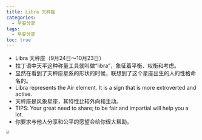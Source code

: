 ```yaml
---
title: Libra 天秤座
categories:
  - 早安分享
tags:
  - 早安分享
toc: true 
---
```



- Libra 天秤座（9月24日～10月23日）
- 拉丁语中天平这种称量工具就叫做“libra”，象征着平衡、权衡和考虑。
- 显然在看到了天秤座星系的形状的时候，联想到了这个星座出生的人的性格命名的。
- Libra represents the Air element. It is a sign that is more extroverted and active.
- 天秤座是风象星座，其特性比较外向和主动。
- TIPS: Your great need to share; to be fair and impartial will help you a lot.
- 你要求与他人分享和公平的愿望会给你很大帮助。


<img src="/img/tianping.png" style="zoom:50%;" />